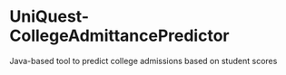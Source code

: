 # UniQuest-CollegeAdmittancePredictor
Java-based tool to predict college admissions based on student scores
